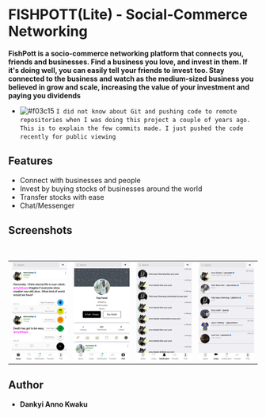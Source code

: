# FISHPOTT(Lite) - Social-Commerce Networking 

**FishPott is a socio-commerce networking platform that connects you, friends and businesses. Find a business you love, and invest in them. If it's doing well, you can easily tell your friends to invest too. Stay connected to the business and watch as the medium-sized business you believed in grow and scale, increasing the value of your investment and paying you dividends**
- ![#f03c15](https://via.placeholder.com/15/f03c15/000000?text=+) `I did not know about Git and pushing code to remote repositories when I was doing this project a couple of years ago. This is to explain the few commits made. I just pushed the code recently for public viewing`
## Features

* Connect with businesses and people
* Invest by buying stocks of businesses around the world
* Transfer stocks with ease
* Chat/Messenger


## Screenshots
</br>
<div align="center">
   <table align="center" border="0" >
  <tr>
    <td>
      <img width="250" src="1.png"/>
    <td>
      <img width="250" src="2.png"/>
    </td>
    <td> 
     <img width="250" src="3.png"/>
    </td>
    <td> 
     <img width="250" src="4.png"/>
    </td>
  </table>
  </div>

## Author

* **Dankyi Anno Kwaku**


